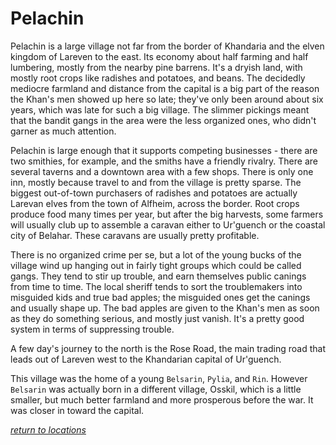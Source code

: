 # Pelachin

Pelachin is a large village not far from the border of Khandaria and the elven kingdom of Lareven to the east. Its economy about half farming and half lumbering, mostly from the nearby pine barrens. It's a dryish land, with mostly root crops like radishes and potatoes, and beans. The decidedly mediocre farmland and distance from the capital is a big part of the reason the Khan's men showed up here so late; they've only been around about six years, which was late for such a big village. The slimmer pickings meant that the bandit gangs in the area were the less organized ones, who didn't garner as much attention.  

Pelachin is large enough that it supports competing businesses - there are two smithies, for example, and the smiths have a friendly rivalry. There are several taverns and a downtown area with a few shops. There is only one inn, mostly because travel to and from the village is pretty sparse. The biggest out-of-town purchasers of radishes and potatoes are actually Larevan elves from the town of Alfheim, across the border. Root crops produce food many times per year, but after the big harvests, some farmers will usually club up to assemble a caravan either to Ur'guench or the coastal city of Belahar. These caravans are usually pretty profitable.  

There is no organized crime per se, but a lot of the young bucks of the village wind up hanging out in fairly tight groups which could be called gangs. They tend to stir up trouble, and earn themselves public canings from time to time. The local sheriff tends to sort the troublemakers into misguided kids and true bad apples; the misguided ones get the canings and usually shape up. The bad apples are given to the Khan's men as soon as they do something serious, and mostly just vanish. It's a pretty good system in terms of suppressing trouble.  

A few day's journey to the north is the Rose Road, the main trading road that leads out of Lareven west to the Khandarian capital of Ur'guench.  

This village was the home of a young `Belsarin`, `Pylia`, and `Rin`. However `Belsarin` was actually born in a different village, Osskil, which is a little smaller, but much better farmland and more prosperous before the war. It was closer in toward the capital.  

[_return to locations_](/locations/)  
